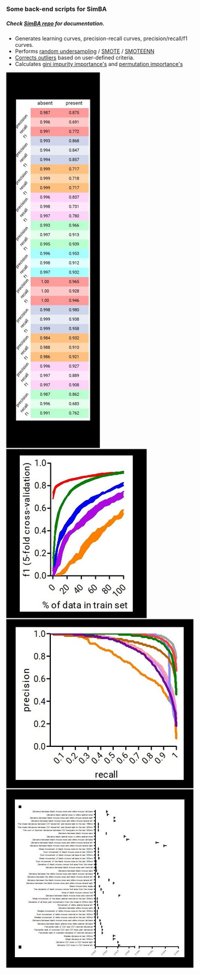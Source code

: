 ### Some back-end scripts for SimBA
##### Check [SimBA repo](https://github.com/sgoldenlab/simba) for documentation. 
* Generates learning curves, precision-recall curves, precision/recall/f1 curves. 
* Performs [random undersampling](https://imbalanced-learn.readthedocs.io/en/stable/generated/imblearn.under_sampling.RandomUnderSampler.html) / [SMOTE](https://imbalanced-learn.readthedocs.io/en/stable/generated/imblearn.over_sampling.SMOTE.html) / [SMOTEENN](https://imbalanced-learn.readthedocs.io/en/stable/generated/imblearn.combine.SMOTEENN.html)
* [Corrects outliers](https://github.com/sgoldenlab/simba/blob/master/misc/Outlier_settings.pdf) based on user-defined criteria. 
* Calculates [gini impurity importance's](https://scikit-learn.org/stable/auto_examples/ensemble/plot_forest_importances.html) and [permutation importance's](https://scikit-learn.org/stable/modules/permutation_importance.html)

![alt-text-1](images/image1.jpg "Touchscreen operant box version 1") ![alt-text-1](images/image2.jpg "Touchscreen operant box version 2")
![alt-text-1](images/image3.jpg "Touchscreen operant box version 1") ![alt-text-1](images/image4.jpg "Touchscreen operant box version 2")
